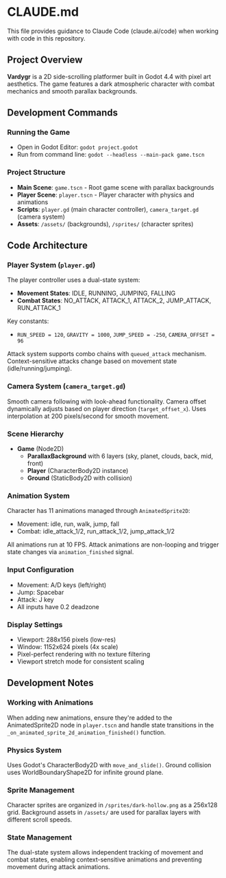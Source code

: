 # CLAUDE.md

This file provides guidance to Claude Code (claude.ai/code) when working with code in this repository.

## Project Overview

**Vardygr** is a 2D side-scrolling platformer built in Godot 4.4 with pixel art aesthetics. The game features a dark atmospheric character with combat mechanics and smooth parallax backgrounds.

## Development Commands

### Running the Game
- Open in Godot Editor: `godot project.godot`
- Run from command line: `godot --headless --main-pack game.tscn`

### Project Structure
- **Main Scene**: `game.tscn` - Root game scene with parallax backgrounds
- **Player Scene**: `player.tscn` - Player character with physics and animations
- **Scripts**: `player.gd` (main character controller), `camera_target.gd` (camera system)
- **Assets**: `/assets/` (backgrounds), `/sprites/` (character sprites)

## Code Architecture

### Player System (`player.gd`)
The player controller uses a dual-state system:
- **Movement States**: IDLE, RUNNING, JUMPING, FALLING
- **Combat States**: NO_ATTACK, ATTACK_1, ATTACK_2, JUMP_ATTACK, RUN_ATTACK_1

Key constants:
- `RUN_SPEED = 120`, `GRAVITY = 1000`, `JUMP_SPEED = -250`, `CAMERA_OFFSET = 96`

Attack system supports combo chains with `queued_attack` mechanism. Context-sensitive attacks change based on movement state (idle/running/jumping).

### Camera System (`camera_target.gd`)
Smooth camera following with look-ahead functionality. Camera offset dynamically adjusts based on player direction (`target_offset_x`). Uses interpolation at 200 pixels/second for smooth movement.

### Scene Hierarchy
- **Game** (Node2D)
  - **ParallaxBackground** with 6 layers (sky, planet, clouds, back, mid, front)
  - **Player** (CharacterBody2D instance)
  - **Ground** (StaticBody2D with collision)

### Animation System
Character has 11 animations managed through `AnimatedSprite2D`:
- Movement: idle, run, walk, jump, fall
- Combat: idle_attack_1/2, run_attack_1/2, jump_attack_1/2

All animations run at 10 FPS. Attack animations are non-looping and trigger state changes via `animation_finished` signal.

### Input Configuration
- Movement: A/D keys (left/right)
- Jump: Spacebar
- Attack: J key
- All inputs have 0.2 deadzone

### Display Settings
- Viewport: 288x156 pixels (low-res)
- Window: 1152x624 pixels (4x scale)
- Pixel-perfect rendering with no texture filtering
- Viewport stretch mode for consistent scaling

## Development Notes

### Working with Animations
When adding new animations, ensure they're added to the AnimatedSprite2D node in `player.tscn` and handle state transitions in the `_on_animated_sprite_2d_animation_finished()` function.

### Physics System
Uses Godot's CharacterBody2D with `move_and_slide()`. Ground collision uses WorldBoundaryShape2D for infinite ground plane.

### Sprite Management
Character sprites are organized in `/sprites/dark-hollow.png` as a 256x128 grid. Background assets in `/assets/` are used for parallax layers with different scroll speeds.

### State Management
The dual-state system allows independent tracking of movement and combat states, enabling context-sensitive animations and preventing movement during attack animations.